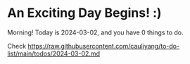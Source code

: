 # An Exciting Day Begins! :)

Morning! Today is 2024-03-02, and you have 0 things to do.

Check https://raw.githubusercontent.com/cauliyang/to-do-list/main/todos/2024-03-02.md